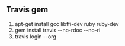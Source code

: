 ## Travis gem
1. apt-get install gcc libffi-dev ruby ruby-dev
1. gem install travis --no-rdoc --no-ri
1. travis login --org
